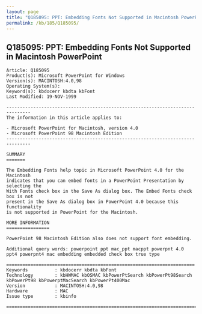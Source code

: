 ```yaml
---
layout: page
title: "Q185095: PPT: Embedding Fonts Not Supported in Macintosh PowerPoint"
permalink: /kb/185/Q185095/
---
```


## Q185095: PPT: Embedding Fonts Not Supported in Macintosh PowerPoint

	Article: Q185095
	Product(s): Microsoft PowerPoint for Windows
	Version(s): MACINTOSH:4.0,98
	Operating System(s): 
	Keyword(s): kbdocerr kbdta kbFont
	Last Modified: 19-NOV-1999
	
	-------------------------------------------------------------------------------
	The information in this article applies to:
	
	- Microsoft PowerPoint for Macintosh, version 4.0 
	- Microsoft PowerPoint 98 Macintosh Edition 
	-------------------------------------------------------------------------------
	
	SUMMARY
	=======
	
	The Embedding Fonts help topic in Microsoft PowerPoint 4.0 for the Macintosh
	indicates that you can embed fonts in a PowerPoint Presentation by selecting the
	With Fonts check box in the Save As dialog box. The Embed Fonts check box is not
	present in the Save As dialog box in PowerPoint 4.0 because this functionality
	is not supported in PowerPoint for the Macintosh.
	
	MORE INFORMATION
	================
	
	PowerPoint 98 Macintosh Edition also does not support font embedding.
	
	Additional query words: powerpoint ppt mac_ppt macppt powerpnt 4.0 ppt4 powerpnt4 mac embedding embedded check box true type
	
	======================================================================
	Keywords          : kbdocerr kbdta kbFont 
	Technology        : kbHWMAC kbOSMAC kbPowerPtSearch kbPowerPt98Search kbPowerPt98 kbPowerptMacSearch kbPowerPt400Mac
	Version           : MACINTOSH:4.0,98
	Hardware          : MAC
	Issue type        : kbinfo
	
	=============================================================================
	
